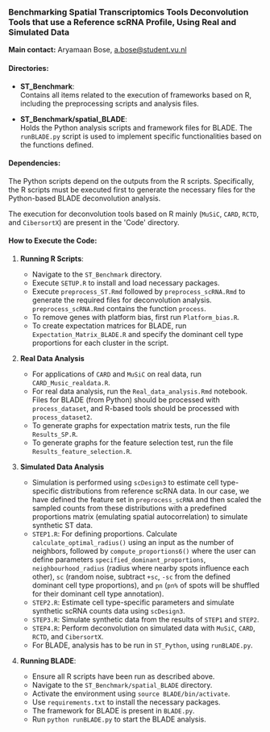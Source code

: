 ### Benchmarking Spatial Transcriptomics Tools Deconvolution Tools that use a Reference scRNA Profile, Using Real and Simulated Data

**Main contact:**
Aryamaan Bose, a.bose@student.vu.nl

#### Directories:

- **ST_Benchmark**:  
  Contains all items related to the execution of frameworks based on R, including the preprocessing scripts and analysis files.

- **ST_Benchmark/spatial_BLADE**:  
  Holds the Python analysis scripts and framework files for BLADE. The `runBLADE.py` script is used to implement specific functionalities based on the functions defined.

#### Dependencies:
The Python scripts depend on the outputs from the R scripts. Specifically, the R scripts must be executed first to generate the necessary files for the Python-based BLADE deconvolution analysis. 

The execution for deconvolution tools based on R mainly (`MuSiC`, `CARD`, `RCTD`, and `CibersortX`) are present in the 'Code' directory.

#### How to Execute the Code:

1. **Running R Scripts**:
   - Navigate to the `ST_Benchmark` directory.
   - Execute `SETUP.R` to install and load necessary packages.
   - Execute `preprocess_ST.Rmd` followed by `preprocess_scRNA.Rmd` to generate the required files for deconvolution analysis. `preprocess_scRNA.Rmd` contains the function `process`.
   - To remove genes with platform bias, first run `Platform_bias.R`.
   - To create expectation matrices for BLADE, run `Expectation_Matrix_BLADE.R` and specify the dominant cell type proportions for each cluster in the script.

2. **Real Data Analysis**
   - For applications of `CARD` and `MuSiC` on real data, run `CARD_Music_realdata.R`.
   - For real data analysis, run the `Real_data_analysis.Rmd` notebook. Files for BLADE (from Python) should be processed with `process_dataset`, and R-based tools should be processed with `process_dataset2`. 
   - To generate graphs for expectation matrix tests, run the file `Results_SP.R`.
   - To generate graphs for the feature selection test, run the file `Results_feature_selection.R`.

3. **Simulated Data Analysis**
   - Simulation is performed using `scDesign3` to estimate cell type-specific distributions from reference scRNA data. In our case, we have defined the feature set in `preprocess_scRNA` and then scaled the sampled counts from these distributions with a predefined proportions matrix (emulating spatial autocorrelation) to simulate synthetic ST data. 
   - `STEP1.R`: For defining proportions. Calculate `calculate_optimal_radius()` using an input as the number of neighbors, followed by `compute_proportions6()` where the user can define parameters `specified_dominant_proportions`, `neighbourhood_radius` (radius where nearby spots influence each other), `sc` (random noise, subtract `+sc`, `-sc` from the defined dominant cell type proportions), and `pn` (`pn%` of spots will be shuffled for their dominant cell type annotation).
   - `STEP2.R`: Estimate cell type-specific parameters and simulate synthetic scRNA counts data using `scDesign3`.
   - `STEP3.R`: Simulate synthetic data from the results of `STEP1` and `STEP2`.
   - `STEP4.R`: Perform deconvolution on simulated data with `MuSiC`, `CARD`, `RCTD`, and `CibersortX`.
   - For BLADE, analysis has to be run in `ST_Python`, using `runBLADE.py`.

4. **Running BLADE**:
   - Ensure all R scripts have been run as described above.
   - Navigate to the `ST_Benchmark/spatial_BLADE` directory.
   - Activate the environment using `source BLADE/bin/activate`.
   - Use `requirements.txt` to install the necessary packages.
   - The framework for BLADE is present in `BLADE.py`.
   - Run `python runBLADE.py` to start the BLADE analysis.
